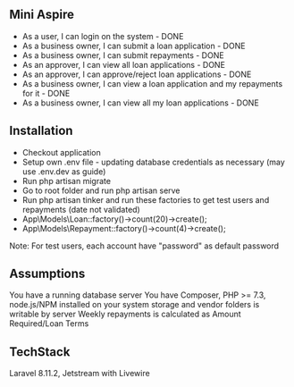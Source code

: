 ## Mini Aspire

* As a user, I can login on the system - DONE
* As a business owner, I can submit a loan application - DONE
* As a business owner, I can submit repayments - DONE
* As an approver, I can view all loan applications - DONE
* As an approver, I can approve/reject loan applications - DONE
* As a business owner, I can view a loan application and my repayments for it - DONE
* As a business owner, I can view all my loan applications - DONE

## Installation

- Checkout application
- Setup own .env file - updating database credentials as necessary (may use .env.dev as guide)
- Run php artisan migrate
- Go to root folder and run php artisan serve
- Run php artisan tinker and run these factories to get test users and repayments (date not validated)
- App\Models\Loan::factory()->count(20)->create();
- App\Models\Repayment::factory()->count(4)->create();

Note: For test users, each account have "password" as default password

## Assumptions

You have a running database server
You have Composer, PHP >= 7.3, node.js/NPM installed on your system
storage and vendor folders is writable by server
Weekly repayments is calculated as Amount Required/Loan Terms

## TechStack

Laravel 8.11.2, Jetstream with Livewire